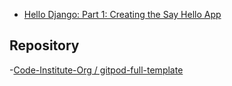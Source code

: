 - [Hello Django: Part 1: Creating the Say Hello App](https://docs.google.com/document/d/113P2BPOkrG6rMxsrm8GCbO6CVG2b1R9htD4tRdkSltQ/edit)

## Repository
-[Code-Institute-Org / gitpod-full-template](https://github.com/Code-Institute-Org/gitpod-full-template)
